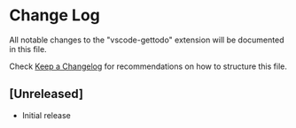 # Change Log

All notable changes to the "vscode-gettodo" extension will be documented in this file.

Check [Keep a Changelog](http://keepachangelog.com/) for recommendations on how to structure this file.

## [Unreleased]

- Initial release